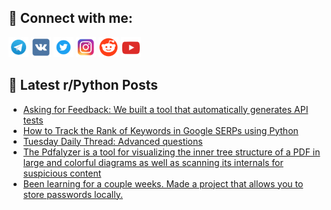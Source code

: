 ## 🔎 Connect with me:
[<img src="https://github.com/bullbesh/bullbesh/blob/main/images/Telegram.png" width="32" height="32" />](https://t.me/bullbesh)
[<img src="https://github.com/bullbesh/bullbesh/blob/main/images/VK.png" width="32" height="32" />](https://vk.com/bullbesh)
[<img src="https://github.com/bullbesh/bullbesh/blob/main/images/Twitter.png" width="32" height="32" />](https://twitter.com/bullbesh1)
[<img src="https://github.com/bullbesh/bullbesh/blob/main/images/Instagram.png" width="32" height="32" />](https://www.instagram.com/bullbesh)
[<img src="https://github.com/bullbesh/bullbesh/blob/main/images/Reddit.png" width="32" height="32" />](https://www.reddit.com/user/bullbesh)
[<img src="https://github.com/bullbesh/bullbesh/blob/main/images/YouTube.png" width="32" height="32" />](https://www.youtube.com/channel/UCtfjRs6uzgq5mfm8S06WTcg)

## 📕 Latest r/Python Posts
<!-- BLOG-POST-LIST:START -->
- [Asking for Feedback: We built a tool that automatically generates API tests](https://www.reddit.com/r/Python/comments/y12xq0/asking_for_feedback_we_built_a_tool_that/)
- [How to Track the Rank of Keywords in Google SERPs using Python](https://www.reddit.com/r/Python/comments/y12p5i/how_to_track_the_rank_of_keywords_in_google_serps/)
- [Tuesday Daily Thread: Advanced questions](https://www.reddit.com/r/Python/comments/y0u2xl/tuesday_daily_thread_advanced_questions/)
- [The Pdfalyzer is a tool for visualizing the inner tree structure of a PDF in large and colorful diagrams as well as scanning its internals for suspicious content](https://www.reddit.com/r/Python/comments/y0rnqk/the_pdfalyzer_is_a_tool_for_visualizing_the_inner/)
- [Been learning for a couple weeks. Made a project that allows you to store passwords locally.](https://www.reddit.com/r/Python/comments/y0p9aa/been_learning_for_a_couple_weeks_made_a_project/)
<!-- BLOG-POST-LIST:END -->
